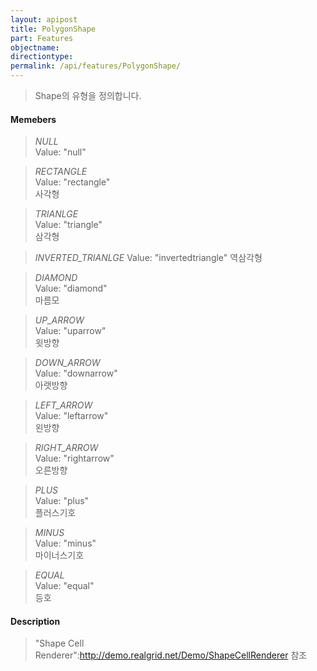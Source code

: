 ```yaml
---
layout: apipost
title: PolygonShape
part: Features
objectname: 
directiontype: 
permalink: /api/features/PolygonShape/
---
```



> Shape의 유형을 정의합니다.

#### Memebers

> *NULL*              
> Value: "null"

> *RECTANGLE*         
> Value: "rectangle"       
> 사각형       

> *TRIANLGE*          
> Value: "triangle"        
> 삼각형       

> *INVERTED_TRIANLGE* 
> Value: "invertedtriangle"
> 역삼각형     

> *DIAMOND*           
> Value: "diamond"         
> 마름모       

> *UP_ARROW*          
> Value: "uparrow"         
> 윗방향       

> *DOWN_ARROW*        
> Value: "downarrow"       
> 아랫방향     

> *LEFT_ARROW*        
> Value: "leftarrow"       
> 왼방향       

> *RIGHT_ARROW*       
> Value: "rightarrow"      
> 오른방향     

> *PLUS*              
> Value: "plus"            
> 플러스기호   

> *MINUS*             
> Value: "minus"           
> 마이너스기호 

> *EQUAL*             
> Value: "equal"           
> 등호         

#### Description

> "Shape Cell Renderer":http://demo.realgrid.net/Demo/ShapeCellRenderer 참조



